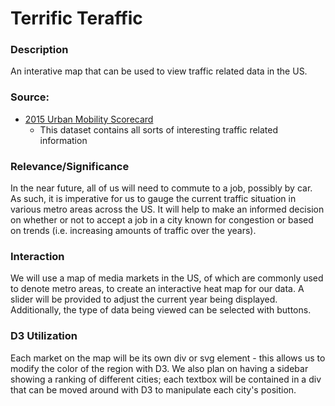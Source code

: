 # Terrific Teraffic

### Description

An interative map that can be used to view traffic related data in the US. 

### Source:
* [2015 Urban Mobility Scorecard](https://mobility.tamu.edu/ums/)
  * This dataset contains all sorts of interesting traffic related information

### Relevance/Significance

In the near future, all of us will need to commute to a job, possibly by car. As such, it is imperative for us to gauge the current traffic situation in various metro areas across the US. It will help to make an informed decision on whether or not to accept a job in a city known for congestion or based on trends (i.e. increasing amounts of traffic over the years).

### Interaction

We will use a map of media markets in the US, of which are commonly used to denote metro areas, to create an interactive heat map for our data. A slider will be provided to adjust the current year being displayed. Additionally, the type of data being viewed can be selected with buttons.

### D3 Utilization

Each market on the map will be its own div or svg element - this allows us to modify the color of the region with D3. We also plan on having a sidebar showing a ranking of different cities; each textbox will be contained in a div that can be moved around with D3 to manipulate each city's position.
